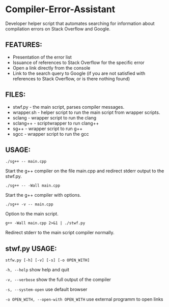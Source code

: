 Compiler-Error-Assistant
========================
Developer helper script that automates searching for information about compilation errors on Stack Overflow and Google.

FEATURES:
---------
* Presentation of the error list
* Issuance of references to Stack Overflow for the specific error
* Open a link directly from the console
* Link to the search query to Google (if you are not satisfied with references to Stack Overflow, or is there nothing found)

FILES:
------
* stwf.py - the main script, parses compiler messages.
* wrapper.sh - helper script to run the main script from wrapper scripts.
* sclang - wrapper script to run the clang
* sclang++ - scriptwrapper to run clang++
* sg++ - wrapper script to run g++
* sgcc - wrapper script to run the gcc

USAGE:
------
`./sg++ -- main.cpp`

Start the g++ compiler on the file main.cpp and redirect stderr output to the stwf.py.

`./sg++ -- -Wall main.cpp`

Start the g++ compiler with options.

`./sg++ -v -- main.cpp`

Option to the main script.

`g++ -Wall main.cpp 2>&1 | ./stwf.py`

Redirect stderr to the main script compiler normally.

stwf.py USAGE:
--------------
`stfw.py [-h] [-v] [-s] [-o OPEN_WITH]`

`-h, --help` show help and quit

`-v, --verbose` show the full output of the compiler

`-s, --system-open` use default browser

`-o OPEN_WITH, --open-with OPEN_WITH` use external programm to open links

